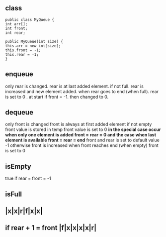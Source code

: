 ## class
```
public class MyQueue {  
int arr[];  
int front;  
int rear;  
  
public MyQueue(int size) {  
this.arr = new int[size];  
this.front = -1;  
this.rear = -1;  
}
```

## enqueue

only rear is changed.
rear is at last added element.
if not full.
	rear is increased and new element added.
	when rear goes to end (when full).
		rear is set to 0 .
	at start if front = -1.
		then changed to 0.

## dequeue

only front is changed
front is always at first added element
if not empty
	front value is stored in temp
	front value is set to 0
	**in the special case occur when only one element is added
	front = rear = 0
	and the case when last element is available
	front = rear = end**
	front and rear is set to default value -1
	otherwise front is increased
	when front reaches end (when empty)
		front is set to 0


## isEmpty

true if rear = front = -1

## isFull

|x|x|r|f|x|x|
------------------
if rear + 1 = front
|f|x|x|x|x|r|
---


